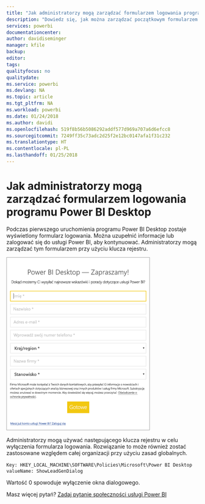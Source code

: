 ```yaml
---
title: "Jak administratorzy mogą zarządzać formularzem logowania programu Power BI Desktop"
description: "Dowiedz się, jak można zarządzać początkowym formularzem logowania podczas otwierania programu Power BI Desktop."
services: powerbi
documentationcenter: 
author: davidiseminger
manager: kfile
backup: 
editor: 
tags: 
qualityfocus: no
qualitydate: 
ms.service: powerbi
ms.devlang: NA
ms.topic: article
ms.tgt_pltfrm: NA
ms.workload: powerbi
ms.date: 01/24/2018
ms.author: davidi
ms.openlocfilehash: 519f8b56b5086292addf577d969a707a6d6efcc8
ms.sourcegitcommit: 7249ff35c73adc2d25f2e12bc0147afa1f31c232
ms.translationtype: HT
ms.contentlocale: pl-PL
ms.lasthandoff: 01/25/2018
---
```

# <a name="how-administrators-can-manage-the-power-bi-desktop-sign-in-form"></a>Jak administratorzy mogą zarządzać formularzem logowania programu Power BI Desktop
Podczas pierwszego uruchomienia programu Power BI Desktop zostaje wyświetlony formularz logowania. Można uzupełnić informacje lub zalogować się do usługi Power BI, aby kontynuować. Administratorzy mogą zarządzać tym formularzem przy użyciu klucza rejestru. 

![Początkowy formularz logowania programu Power BI Desktop](media/desktop-admin-sign-in-form/sign-in-form.png)

Administratorzy mogą używać następującego klucza rejestru w celu wyłączenia formularza logowania. Rozwiązanie to może również zostać zastosowane względem całej organizacji przy użyciu zasad globalnych.

```
Key: HKEY_LOCAL_MACHINE\SOFTWARE\Policies\Microsoft\Power BI Desktop
valueName: ShowLeadGenDialog
```

Wartość 0 spowoduje wyłączenie okna dialogowego.

Masz więcej pytań? [Zadaj pytanie społeczności usługi Power BI](http://community.powerbi.com/)

